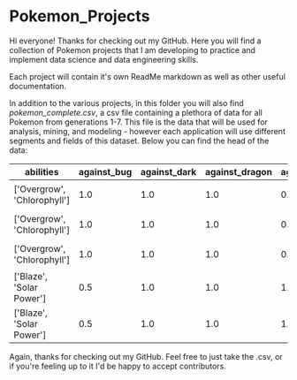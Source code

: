 # Pokemon_Projects

Hi everyone! Thanks for checking out my GitHub. Here you will find a collection of Pokemon projects that 
I am developing to practice and implement data science and data engineering skills.

Each project will contain it's own ReadMe markdown as well as other useful documentation. 

In addition to the various projects, in this folder you will also find *pokemon_complete.csv*, a csv file containing a plethora of data for all Pokemon from generations 1-7. This file is the data that will be used for analysis, mining, and modeling - however each application will use different segments and fields of this dataset. Below you can find the head of the data:

| abilities | against_bug | against_dark | against_dragon | against_electric | against_fairy | against_fight | against_fire | against_flying | against_ghost | against_grass | against_ground | against_ice | against_normal | against_poison | against_psychic | against_rock | against_steel | against_water | attack | base_egg_steps | base_happiness | base_total | capture_rate | classfication | defense | experience_growth | height_m | hp | japanese_name | name | percentage_male | pokedex_number | sp_attack | sp_defense | speed | type1 | type2 | weight_kg | generation | is_legendary |
|-------------|-------------|-------------|-------------|-------------|-------------|-------------|-------------|-------------|-------------|-------------|-------------|-------------|-------------|-------------|-------------|-------------|-------------|-------------|-------------|-------------|-------------|-------------|-------------|-------------|-------------|-------------|-------------|-------------|-------------|-------------|-------------|-------------|-------------|-------------|-------------|-------------|-------------|-------------|-------------|-------------|
| ['Overgrow', 'Chlorophyll'] | 1.0 | 1.0 | 1.0 | 0.5 | 0.5 | 0.5 | 2.0 | 2.0 | 1.0 | 0.25 | 1.0 | 2.0 | 1.0 | 1.0 | 2.0 | 1.0 | 1.0 | 0.5 | 49 | 5120 | 70 | 318 | 45 | Seed Pokémon | 49 | 1059860 | 0.7 | 45 | Fushigidaneフシギダネ | Bulbasaur | 88.1 | 1 | 65 | 65 | 45 | grass | poison | 6.9 | 1 | 0|
|['Overgrow', 'Chlorophyll'] | 1.0 | 1.0 | 1.0 | 0.5 | 0.5 | 0.5 | 2.0 | 2.0 | 1.0 | 0.25 | 1.0 | 2.0 | 1.0 | 1.0 | 2.0 | 1.0 | 1.0 | 0.5 | 62 | 5120 | 70 | 405 | 45 | Seed Pokémon | 63 | 1059860 | 1.0 | 60 | Fushigisouフシギソウ | Ivysaur | 88.1 | 2 | 80 | 80 | 60 | grass | poison | 13.0 | 1 | 0 |
|['Overgrow', 'Chlorophyll'] | 1.0 | 1.0 | 1.0 | 0.5 | 0.5 | 0.5 | 2.0 | 2.0 | 1.0 | 0.25 | 1.0 | 2.0 | 1.0 | 1.0 | 2.0 | 1.0 | 1.0 | 0.5 | 100 | 5120 | 70 | 625 | 45 | Seed Pokémon | 123 | 1059860 | 2.0 | 80 | Fushigibanaフシギバナ | Venusaur | 88.1 | 3 | 122 | 120 | 80 | grass | poison | 100.0 | 1 | 0 |
| ['Blaze', 'Solar Power'] | 0.5 | 1.0 | 1.0 | 1.0 | 0.5 | 1.0 | 0.5 | 1.0 | 1.0 | 0.5 | 2.0 | 0.5 | 1.0 | 1.0 | 1.0 | 2.0 | 0.5 | 2.0 | 52 | 5120 | 70 | 309 | 45 | Lizard Pokémon | 43 | 1059860 | 0.6 | 39 | Hitokageヒトカゲ | Charmander | 88.1 | 4 | 60 | 50 | 65 | fire | nan | 8.5 | 1 | 0
| ['Blaze', 'Solar Power'] | 0.5 | 1.0 | 1.0 | 1.0 | 0.5 | 1.0 | 0.5 | 1.0 | 1.0 | 0.5 | 2.0 | 0.5 | 1.0 | 1.0 | 1.0 | 2.0 | 0.5 | 2.0 | 64 | 5120 | 70 | 405 | 45 | Flame Pokémon | 58 | 1059860 | 1.1 | 58 | Lizardoリザード | Charmeleon | 88.1 | 5 | 80 | 65 | 80 | fire | nan | 19.0 | 1 | 0 |

Again, thanks for checking out my GitHub. Feel free to just take the .csv, or if you're feeling up to it I'd be happy to accept contributors.
